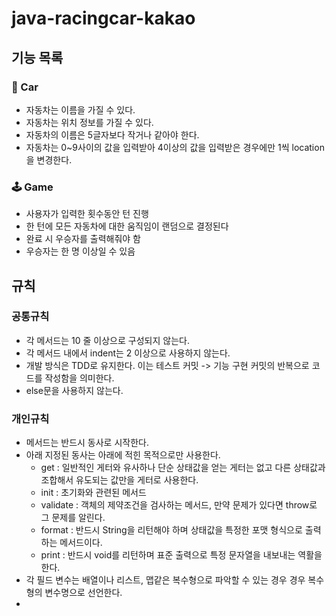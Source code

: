 # java-racingcar-kakao


## 기능 목록

### 🚙 Car
- 자동차는 이름을 가질 수 있다.
- 자동차는 위치 정보를 가질 수 있다.
- 자동차의 이름은 5글자보다 작거나 같아야 한다.
- 자동차는 0~9사이의 값을 입력받아 4이상의 값을 입력받은 경우에만 1씩 location을 변경한다.

### 🕹 Game
- 사용자가 입력한 횟수동안 턴 진행
- 한 턴에 모든 자동차에 대한 움직임이 랜덤으로 결정된다
- 완료 시 우승자를 출력해줘야 함 
- 우승자는 한 명 이상일 수 있음


## 규칙
### 공통규칙
- 각 메서드는 10 줄 이상으로 구성되지 않는다.
- 각 메서드 내에서 indent는 2 이상으로 사용하지 않는다.
- 개발 방식은 TDD로 유지한다. 이는 테스트 커밋 -> 기능 구현 커밋의 반복으로 코드를 작성함을 의미한다.
- else문을 사용하지 않는다.

### 개인규칙
- 메서드는 반드시 동사로 시작한다.
- 아래 지정된 동사는 아래에 적힌 목적으로만 사용한다.
  - get : 일반적인 게터와 유사하나 단순 상태값을 얻는 게터는 없고 다른 상태값과 조합해서 유도되는 값만을 게터로 사용한다.
  - init : 초기화와 관련된 메서드
  - validate : 객체의 제약조건을 검사하는 메서드, 만약 문제가 있다면 throw로 그 문제를 알린다.
  - format : 반드시 String을 리턴해야 하며 상태값을 특정한 포맷 형식으로 출력하는 메서드이다.
  - print : 반드시 void를 리턴하며 표준 출력으로 특정 문자열을 내보내는 역활을 한다.
- 각 필드 변수는 배열이나 리스트, 맵같은 복수형으로 파악할 수 있는 경우 경우 복수형의 변수명으로 선언한다.
- 